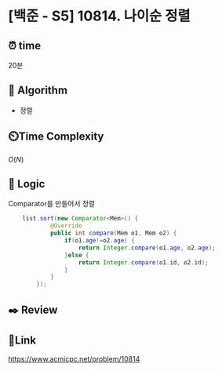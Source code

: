 # [백준 - S5] 10814. 나이순 정렬

## ⏰ **time**

20분

## :pushpin: **Algorithm**

- 정렬

## ⏲️**Time Complexity**

$O(N)$

## :round_pushpin: **Logic**

Comparator를 만들어서 정렬

```java
	list.sort(new Comparator<Mem>() {
			@Override
			public int compare(Mem o1, Mem o2) {
				if(o1.age!=o2.age) {
					return Integer.compare(o1.age, o2.age);
				}else {
					return Integer.compare(o1.id, o2.id);
				}
			}
		});
```

## :black_nib: **Review**



## 📡**Link**

https://www.acmicpc.net/problem/10814
